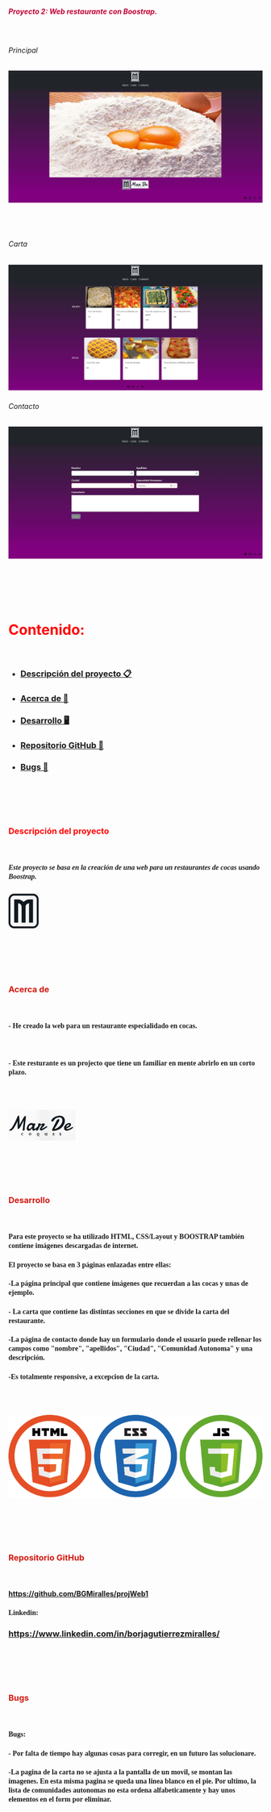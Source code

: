 ##### <span style= "color: #c00034">Proyecto 2: Web restaurante con Boostrap.
<br>

###### Principal
![Foto-principal-final](./img/inicio.JPG)
<br><br><br><br>
###### Carta
![Foto-carta](./img/carta.JPG)
<br>
###### Contacto
![Foto-contacto](./img/contacto.JPG)

<br><br><br><br>

# <span style= "color:#ff0000"> Contenido:
<br>

- ### [Descripción del proyecto 📋](#Descripción-del-proyecto)
- ### [Acerca de 🍔](#Acerca)
- ### [Desarrollo 🖥️](#Desarrollo)
- ### [Repositorio GitHub 💾](#Repositorio)
- ### [Bugs 📜](#Bugs)

<br><br><br><br>


### <span style="color:#ff0000">Descripción del proyecto
<br>

##### <span style="font-family:Aria-lNarrow"> Este proyecto se basa en la creación de una web para un restaurantes de cocas usando Boostrap.

![Logo-Foster](./img/logo.JPG)

<br><br><br><br>

### <span style= "color:#d11911">Acerca de <a id="Acerca"></a>

<br>

#### <span style="font-family:Aria-lNarrow"> - He creado la web para un restaurante especialidado en cocas.
<br>

#### <span style="font-family:Aria-lNarrow"> - Este resturante es un projecto que tiene un familiar en mente abrirlo en un corto plazo.​
<br>

<br>

![Fachada-Foster](./img/nombre.JPG)

<br><br><br><br>

### <span style= "color:#d11911">Desarrollo<a id="Desarrollo"></a>

<br>

####  <span style="font-family:Aria-lNarrow">  Para este proyecto se ha utilizado HTML, CSS/Layout y BOOSTRAP  también contiene imágenes descargadas de internet.

#### <span style="font-family:Aria-lNarrow"> El proyecto se basa en 3 páginas enlazadas entre ellas:
#### <span style="font-family:Aria-lNarrow"> -La página principal que contiene imágenes que recuerdan a las cocas y unas de ejemplo.
#### <span style="font-family:Aria-lNarrow"> - La carta que contiene las distintas secciones en que se divide la carta del restaurante.
#### <span style="font-family:Aria-lNarrow"> -La página de contacto donde hay un formulario donde el usuario puede rellenar los campos como "nombre", "apellidos", "Ciudad", "Comunidad Autonoma" y una descripción.
#### <span style="font-family:Aria-lNarrow"> -Es totalmente responsive, a excepcion de la carta. 

<br> <br>

![Html-css-boostrap](./img/html.png )

<br><br><br><br>


### <span style= "color:#d11911">Repositorio GitHub
<a id="Repositorio"></a>

<br>

#### https://github.com/BGMiralles/projWeb1
#### <span style="font-family:Aria-lNarrow">Linkedin:
### https://www.linkedin.com/in/borjagutierrezmiralles/


<br><br><br><br>

### <span style= "color:#d11911">Bugs
<a id="Bugs"></a>

<br>

#### <span style="font-family:Aria-lNarrow">Bugs:

#### <span style="font-family:Aria-lNarrow"> - Por falta de tiempo hay algunas cosas para corregir, en un futuro las solucionare.

#### <span style="font-family:Aria-lNarrow"> -La pagina de la carta no se ajusta a la pantalla de un movil, se montan las imagenes. En esta misma pagina se queda una linea blanco en el pie. Por ultimo, la lista de comunidades autonomas no esta ordena alfabeticamente y hay unos elementos en el form por eliminar.


 